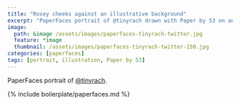 ```yaml
---
title: "Rosey cheeks against an illustrative background"
excerpt: "PaperFaces portrait of @tinyrach drawn with Paper by 53 on an iPad."
image: 
  path: &image /assets/images/paperfaces-tinyrach-twitter.jpg 
  feature: *image
  thumbnail: /assets/images/paperfaces-tinyrach-twitter-150.jpg
categories: [paperfaces]
tags: [portrait, illustration, Paper by 53]
---
```


PaperFaces portrait of [@tinyrach](https://twitter.com/tinyrach).

{% include boilerplate/paperfaces.md %}
